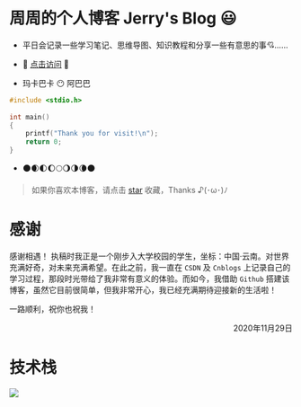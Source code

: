# 周周的个人博客 Jerry's Blog :smiley:

- 平日会记录一些学习笔记、思维导图、知识教程和分享一些有意思的事​ :cupid:……

- :rocket: [点击访问](https://jerry-z-j-r.github.io/) :see_no_evil:

- 玛卡巴卡 :no_mouth: 阿巴巴

```c
#include <stdio.h>
  
int main()
{
	printf("Thank you for visit!\n");
	return 0;
}
```

- :new_moon::waxing_crescent_moon::first_quarter_moon::waxing_gibbous_moon::full_moon::waning_gibbous_moon::last_quarter_moon::waning_crescent_moon::new_moon:

> 如果你喜欢本博客，请点击 [star](https://github.com/JERRY-Z-J-R/JERRY-Z-J-R.github.io) 收藏，Thanks ♪(･ω･)ﾉ


# 感谢

感谢相遇！ 执稿时我正是一个刚步入大学校园的学生，坐标：中国·云南。对世界充满好奇，对未来充满希望。在此之前，我一直在 `CSDN` 及 `Cnblogs` 上记录自己的学习过程，那段时光带给了我非常有意义的体验。而如今，我借助 `Github` 搭建该博客，虽然它目前很简单，但我非常开心，我已经充满期待迎接新的生活啦！

一路顺利，祝你也祝我！

<p align="right">2020年11月29日</p>

# 技术栈

<img src="https://img-blog.csdnimg.cn/20210304171028900.jpg">

